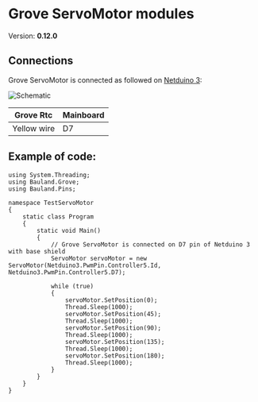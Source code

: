 # Grove ServoMotor modules
Version: __0.12.0__

## Connections ##
Grove ServoMotor is connected as followed on [Netduino 3](http://developer.wildernesslabs.co/Netduino/About/):

![Schematic](ServoMotor-Netduino3-with-base-shield.jpg)

Grove Rtc  | Mainboard
---------------- | ----------
Yellow wire | D7 


## Example of code:
```CSharp
using System.Threading;
using Bauland.Grove;
using Bauland.Pins;

namespace TestServoMotor
{
    static class Program
    {
        static void Main()
        {
            // Grove ServoMotor is connected on D7 pin of Netduino 3 with base shield
            ServoMotor servoMotor = new ServoMotor(Netduino3.PwmPin.Controller5.Id, Netduino3.PwmPin.Controller5.D7);

            while (true)
            {
                servoMotor.SetPosition(0);
                Thread.Sleep(1000);
                servoMotor.SetPosition(45);
                Thread.Sleep(1000);
                servoMotor.SetPosition(90);
                Thread.Sleep(1000);
                servoMotor.SetPosition(135);
                Thread.Sleep(1000);
                servoMotor.SetPosition(180);
                Thread.Sleep(1000);
            }
        }
    }
}
```
